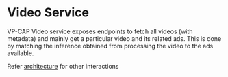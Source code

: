 # Video Service

VP-CAP Video service exposes endpoints to fetch all videos (with metadata) and mainly get a particular video and its related ads. This is done by matching the inference obtained from processing the video to the ads available.

Refer [architecture](https://github.com/vp-cap/architecture) for other interactions